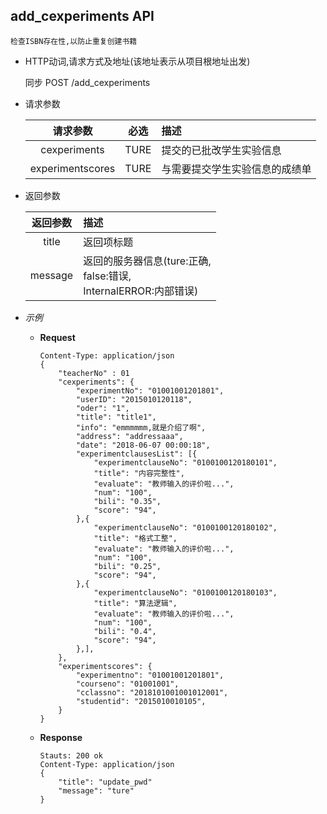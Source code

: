 ## add_cexperiments API

    检查ISBN存在性,以防止重复创建书籍

- HTTP动词,请求方式及地址(该地址表示从项目根地址出发)
 
    同步 POST /add_cexperiments

- 请求参数
 
    |请求参数|必选|描述|
    |:-------:|:---:|:-----|
    |cexperiments|TURE|提交的已批改学生实验信息|
    |experimentscores|TURE|与需要提交学生实验信息的成绩单|

- 返回参数
 
    |返回参数|描述|
    |:-------:|:-----|
    |title|返回项标题|
    |message|返回的服务器信息(ture:正确,<br>false:错误,<br>InternalERROR:内部错误)|

- *示例*
    - **Request**
        ~~~
        Content-Type: application/json
        {
            "teacherNo" : 01
            "cexperiments": {
                "experimentNo": "01001001201801",
                "userID": "2015010120118",
                "oder": "1",
                "title": "title1",
                "info": "emmmmmm,就是介绍了啊",
                "address": "addressaaa",
                "date": "2018-06-07 00:00:18",
                "experimentclausesList": [{
                    "experimentclauseNo": "0100100120180101",
                    "title": "内容完整性",
                    "evaluate": "教师输入的评价啦...",
                    "num": "100",
                    "bili": "0.35",
                    "score": "94",
                },{
                    "experimentclauseNo": "0100100120180102",
                    "title": "格式工整",
                    "evaluate": "教师输入的评价啦...",
                    "num": "100",
                    "bili": "0.25",
                    "score": "94",
                },{
                    "experimentclauseNo": "0100100120180103",
                    "title": "算法逻辑",
                    "evaluate": "教师输入的评价啦...",
                    "num": "100",
                    "bili": "0.4",
                    "score": "94",
                },],
            },
            "experimentscores": {
                "experimentno": "01001001201801",
                "courseno": "01001001",
                "cclassno": "2018101001001012001",
                "studentid": "2015010010105",
            }
        }
        ~~~
    - **Response**
        ~~~
        Stauts: 200 ok
        Content-Type: application/json
        {
            "title": "update_pwd"
            "message": "ture"
        }
        ~~~